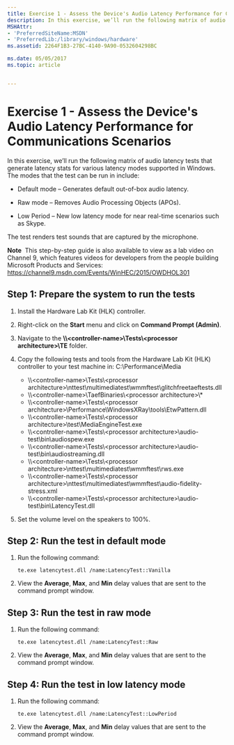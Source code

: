 ```yaml
---
title: Exercise 1 - Assess the Device's Audio Latency Performance for Communications Scenarios
description: In this exercise, we’ll run the following matrix of audio latency tests that generate latency stats for various latency modes supported in Windows.
MSHAttr:
- 'PreferredSiteName:MSDN'
- 'PreferredLib:/library/windows/hardware'
ms.assetid: 2264F1B3-27BC-4140-9A90-0532604298BC

ms.date: 05/05/2017
ms.topic: article


---
```


# Exercise 1 - Assess the Device's Audio Latency Performance for Communications Scenarios


In this exercise, we’ll run the following matrix of audio latency tests that generate latency stats for various latency modes supported in Windows. The modes that the test can be run in include:

-   Default mode – Generates default out-of-box audio latency.

-   Raw mode – Removes Audio Processing Objects (APOs).

-   Low Period – New low latency mode for near real-time scenarios such as Skype.

The test renders test sounds that are captured by the microphone.

**Note**  This step-by-step guide is also available to view as a lab video on Channel 9, which features videos for developers from the people building Microsoft Products and Services: <https://channel9.msdn.com/Events/WinHEC/2015/OWDHOL301>

 

## Step 1: Prepare the system to run the tests


1.  Install the Hardware Lab Kit (HLK) controller.

2.  Right-click on the **Start** menu and click on **Command Prompt (Admin)**.

3.  Navigate to the **\\\\&lt;controller-name&gt;\\Tests\\&lt;processor architecture&gt;\\TE** folder.

4.  Copy the following tests and tools from the Hardware Lab Kit (HLK) controller to your test machine in: C:\\Performance\\Media
    -   \\\\&lt;controller-name&gt;\\Tests\\&lt;processor architecture&gt;\\nttest\\multimediatest\\wmmftest\\glitchfreetaeftests.dll
    -   \\\\&lt;controller-name&gt;\\TaefBinaries\\&lt;processor architecture&gt;\\\*
    -   \\\\&lt;controller-name&gt;\\Tests\\&lt;processor architecture&gt;\\Performance\\WindowsXRay\\tools\\EtwPattern.dll
    -   \\\\&lt;controller-name&gt;\\Tests\\&lt;processor architecture&gt;\\test\\MediaEngineTest.exe
    -   \\\\&lt;controller-name&gt;\\Tests\\&lt;processor architecture&gt;\\audio-test\\bin\\audiospew.exe
    -   \\\\&lt;controller-name&gt;\\Tests\\&lt;processor architecture&gt;\\audio-test\\bin\\audiostreaming.dll
    -   \\\\&lt;controller-name&gt;\\Tests\\&lt;processor architecture&gt;\\nttest\\multimediatest\\wmmftest\\rws.exe
    -   \\\\&lt;controller-name&gt;\\Tests\\&lt;processor architecture&gt;\\nttest\\multimediatest\\wmmftest\\audio-fidelity-stress.xml
    -   \\\\&lt;controller-name&gt;\\Tests\\&lt;processor architecture&gt;\\audio-test\\bin\\LatencyTest.dll

5.  Set the volume level on the speakers to 100%.

## Step 2: Run the test in default mode


1.  Run the following command:

    ```
    te.exe latencytest.dll /name:LatencyTest::Vanilla
    ```

2.  View the **Average**, **Max**, and **Min** delay values that are sent to the command prompt window.

## Step 3: Run the test in raw mode


1.  Run the following command:

    ```
    te.exe latencytest.dll /name:LatencyTest::Raw
    ```

2.  View the **Average**, **Max**, and **Min** delay values that are sent to the command prompt window.

## Step 4: Run the test in low latency mode


1.  Run the following command:

    ```
    te.exe latencytest.dll /name:LatencyTest::LowPeriod
    ```

2.  View the **Average**, **Max**, and **Min** delay values that are sent to the command prompt window.

 

 






